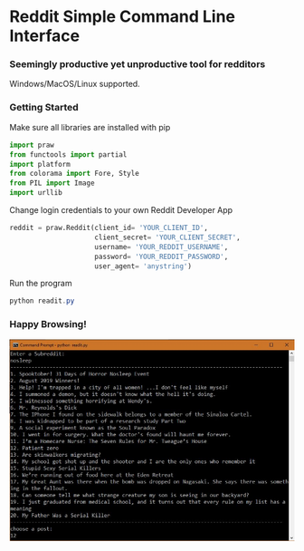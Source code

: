# Reddit Simple Command Line Interface

### Seemingly productive yet unproductive tool for redditors
Windows/MacOS/Linux supported. 


### Getting Started
Make sure all libraries are installed with pip
```python
import praw
from functools import partial
import platform
from colorama import Fore, Style
from PIL import Image
import urllib
```
Change login credentials to your own Reddit Developer App

```python
reddit = praw.Reddit(client_id= 'YOUR_CLIENT_ID',
                     client_secret= 'YOUR_CLIENT_SECRET',
                     username= 'YOUR_REDDIT_USERNAME',
                     password= 'YOUR_REDDIT_PASSWORD',
                     user_agent= 'anystring')
```
Run the program
```powershell
python readit.py
```
### Happy Browsing!
![alt text](https://github.com/Felix-Suen/Reddit-cli/blob/master/start.JPG)

